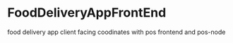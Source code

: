 # FoodDeliveryAppFrontEnd
food delivery app client facing coodinates with pos frontend and pos-node
